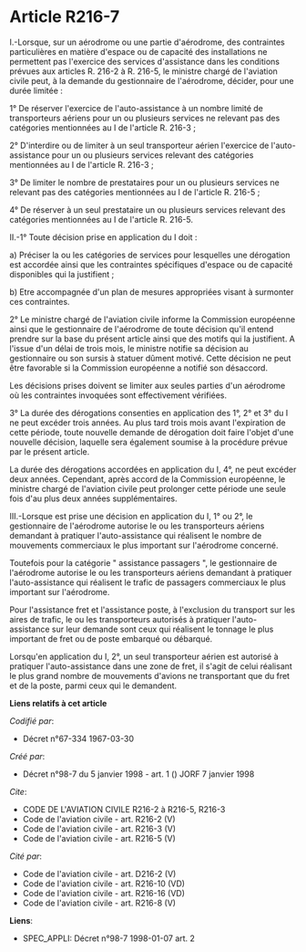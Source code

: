 # Article R216-7

I.-Lorsque, sur un aérodrome ou une partie d'aérodrome, des contraintes particulières en matière d'espace ou de capacité des
installations ne permettent pas l'exercice des services d'assistance dans les conditions prévues aux articles R. 216-2 à R.
216-5, le ministre chargé de l'aviation civile peut, à la demande du gestionnaire de l'aérodrome, décider, pour une durée
limitée : 

1° De réserver l'exercice de l'auto-assistance à un nombre limité de transporteurs aériens pour un ou plusieurs services ne
relevant pas des catégories mentionnées au I de l'article R. 216-3 ; 

2° D'interdire ou de limiter à un seul transporteur aérien l'exercice de l'auto-assistance pour un ou plusieurs services
relevant des catégories mentionnées au I de l'article R. 216-3 ; 

3° De limiter le nombre de prestataires pour un ou plusieurs services ne relevant pas des catégories mentionnées au I de
l'article R. 216-5 ; 

4° De réserver à un seul prestataire un ou plusieurs services relevant des catégories mentionnées au I de l'article R.
216-5. 

II.-1° Toute décision prise en application du I doit : 

a) Préciser la ou les catégories de services pour lesquelles une dérogation est accordée ainsi que les contraintes
spécifiques d'espace ou de capacité disponibles qui la justifient ; 

b) Etre accompagnée d'un plan de mesures appropriées visant à surmonter ces contraintes. 

2° Le ministre chargé de l'aviation civile informe la Commission européenne ainsi que le gestionnaire de l'aérodrome de toute
décision qu'il entend prendre sur la base du présent article ainsi que des motifs qui la justifient. A l'issue d'un délai de
trois mois, le ministre notifie sa décision au gestionnaire ou son sursis à statuer dûment motivé. Cette décision ne peut
être favorable si la Commission européenne a notifié son désaccord. 

Les décisions prises doivent se limiter aux seules parties d'un aérodrome où les contraintes invoquées sont effectivement
vérifiées. 

3° La durée des dérogations consenties en application des 1°, 2° et 3° du I ne peut excéder trois années. Au plus tard trois
mois avant l'expiration de cette période, toute nouvelle demande de dérogation doit faire l'objet d'une nouvelle décision,
laquelle sera également soumise à la procédure prévue par le présent article. 

La durée des dérogations accordées en application du I, 4°, ne peut excéder deux années. Cependant, après accord de la
Commission européenne, le ministre chargé de l'aviation civile peut prolonger cette période une seule fois d'au plus deux
années supplémentaires. 

III.-Lorsque est prise une décision en application du I, 1° ou 2°, le gestionnaire de l'aérodrome autorise le ou les
transporteurs aériens demandant à pratiquer l'auto-assistance qui réalisent le nombre de mouvements commerciaux le plus
important sur l'aérodrome concerné. 

Toutefois pour la catégorie " assistance passagers ", le gestionnaire de l'aérodrome autorise le ou les transporteurs aériens
demandant à pratiquer l'auto-assistance qui réalisent le trafic de passagers commerciaux le plus important sur l'aérodrome. 

Pour l'assistance fret et l'assistance poste, à l'exclusion du transport sur les aires de trafic, le ou les transporteurs
autorisés à pratiquer l'auto-assistance sur leur demande sont ceux qui réalisent le tonnage le plus important de fret ou de
poste embarqué ou débarqué. 

Lorsqu'en application du I, 2°, un seul transporteur aérien est autorisé à pratiquer l'auto-assistance dans une zone de fret,
il s'agit de celui réalisant le plus grand nombre de mouvements d'avions ne transportant que du fret et de la poste, parmi
ceux qui le demandent.

**Liens relatifs à cet article**

_Codifié par_:

  - Décret n°67-334 1967-03-30

_Créé par_:

  - Décret n°98-7 du 5 janvier 1998 - art. 1 () JORF 7 janvier 1998

_Cite_:

  - CODE DE L'AVIATION CIVILE R216-2 à R216-5, R216-3
  - Code de l'aviation civile - art. R216-2 (V)
  - Code de l'aviation civile - art. R216-3 (V)
  - Code de l'aviation civile - art. R216-5 (V)

_Cité par_:

  - Code de l'aviation civile - art. D216-2 (V)
  - Code de l'aviation civile - art. R216-10 (VD)
  - Code de l'aviation civile - art. R216-16 (VD)
  - Code de l'aviation civile - art. R216-8 (V)

**Liens**:

  - SPEC_APPLI: Décret n°98-7 1998-01-07 art. 2
